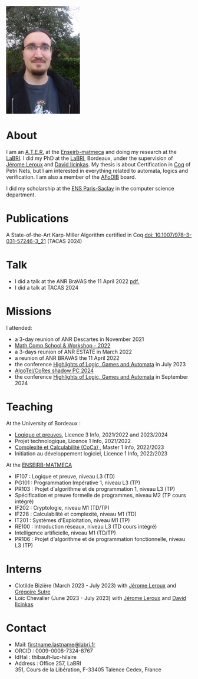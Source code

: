 
<img src="/images/20211020_091204.jpg" alt="avatar" width="200"/>

# About

I am an [A.T.E.R.](https://www.education.gouv.fr/attache-temporaire-d-enseignement-et-de-recherche-ater-12767) at the [Enseirb-matmeca](https://enseirb-matmeca.bordeaux-inp.fr/fr) and doing my research at the [LaBRI](https://www.labri.fr/). I did my PhD at the [LaBRI](https://www.labri.fr/), Bordeaux, under the supervision of [Jérome Leroux](https://www.labri.fr/perso/leroux/) and [David Ilcinkas](https://www.labri.fr/perso/ilcinkas/). My thesis is about Certification in [Coq](https://coq.inria.fr/) of Petri Nets, but I am interested in everything related to automata, logics and verification.
I am also a member of the [AFoDIB](https://afodib.labri.fr/) board.

I did my scholarship at the [ENS Paris-Saclay](https://ens-paris-saclay.fr/) in the computer science department.

# Publications

A State-of-the-Art Karp-Miller Algorithm certified in Coq [doi: 10.1007/978-3-031-57246-3_21](https://doi.org/10.1007/978-3-031-57246-3_21) (TACAS 2024)

# Talk

- I did a talk at the ANR BraVAS the 11 April 2022 <a href="/Talks/Presentation_BRAVASS.pdf">pdf.</a>
- I did a talk at TACAS 2024

# Missions

I attended:
-  a 3-day reunion of ANR Descartes in November 2021
- [Math Comp School & Workshop - 2022](https://mathcomp-schools.gitlabpages.inria.fr/2022-12-school/)
-  a 3-days reunion of ANR ESTATE in March 2022
-  a reunion of ANR BRAVAS the 11 April 2022
-  the conference [Highlights of Logic, Games and Automata](https://highlights-conference.org) in July 2023
-  [AlgoTel/CoRes shadow PC 2024](https://shadowpc-rsd.cnrs.fr/)
-  the conference [Highlights of Logic, Games and Automata](https://highlights-conference.org) in September 2024



# Teaching

At the University of Bordeaux :
- [Logique et preuves](https://formations.u-bordeaux.fr/#/details-formation?type=enseignement&id=29564), Licence 3 Info, 2021/2022 and 2023/2024
- Projet technologique, Licence 1 Info, 2021/2022
- [Complexité et Calculabilité (CoCa) ](https://www.labri.fr/perso/anca/MC.html), Master 1 Info, 2022/2023
- Initiation au développement logiciel, Licence 1 Info, 2022/2023

At the [ENSEIRB-MATMECA](https://enseirb-matmeca.bordeaux-inp.fr/fr)
- IF107 : Logique et preuve, niveau L3 (TD)
- PG101 : Programmation Impérative 1, niveau L3 (TP)
- PR103 : Projet d'algorithme et de programmation 1, niveau L3 (TP)
- Spécification et preuve formelle de programmes, niveau M2 (TP cours intégré)
- IF202 : Cryptologie, niveau M1 (TD/TP)
- IF228 : Calculabilité et complexité, niveau M1 (TD)
-  IT201 : Systèmes d'Exploitation, niveau M1 (TP)
- RE100 : Introduction réseaux, niveau L3 (TD cours intégré)
- Intelligence artificielle, niveau M1 (TD/TP)
- PR106 : Projet d'algorithme et de programmation fonctionnelle, niveau L3 (TP)


# Interns
- Clotilde Bizière (March 2023 - July 2023) with [Jérome Leroux](https://www.labri.fr/perso/leroux/) and [Grégoire Sutre](https://www.labri.fr/perso/sutre/)
- Loïc Chevalier (June 2023 - July 2023) with [Jérome Leroux](https://www.labri.fr/perso/leroux/) and [David Ilcinkas](https://www.labri.fr/perso/ilcinkas/)


# Contact

- Mail: firstname.lastname@labri.fr
- ORCID : 0009-0008-7324-8767
- IdHal : thibault-luc-hilaire
- Address : Office 257, LaBRI  
351, Cours de la Libération, F-33405 Talence Cedex, France

